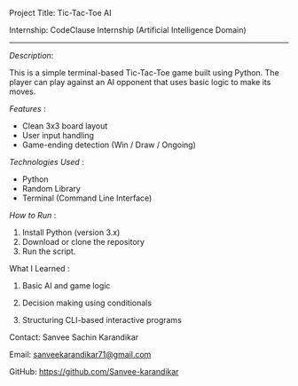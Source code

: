 Project Title: Tic-Tac-Toe AI

Internship: CodeClause Internship (Artificial Intelligence Domain)


----------------------------------------------------------

*Description*:

This is a simple terminal-based Tic-Tac-Toe game built using Python.
The player can play against an AI opponent that uses basic logic to make its moves.



*Features* :
- Clean 3x3 board layout
- User input handling
- Game-ending detection (Win / Draw / Ongoing)



*Technologies Used* :
- Python
- Random Library
- Terminal (Command Line Interface)



*How to Run* :

1. Install Python (version 3.x)
2. Download or clone the repository
3. Run the script.
 



What I Learned     :

1. Basic AI and game logic

2. Decision making using conditionals

3. Structuring CLI-based interactive programs




Contact:
Sanvee Sachin Karandikar

Email: sanveekarandikar71@gmail.com

GitHub: https://github.com/Sanvee-karandikar
